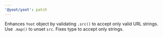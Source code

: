 ```yaml
---
'@yoot/yoot': patch
---
```


Enhances `Yoot` object by validating `.src()` to accept only valid URL strings.
Use `.map()` to unset `src`. Fixes type to accept only strings.
